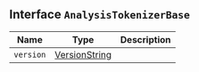 ## Interface `AnalysisTokenizerBase`

| Name | Type | Description |
| - | - | - |
| `version` | [VersionString](./VersionString.md) | &nbsp; |
